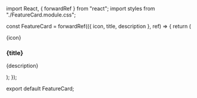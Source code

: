 import React, { forwardRef } from "react";
import styles from "./FeatureCard.module.css";

const FeatureCard = forwardRef(({ icon, title, description }, ref) => {
  return (
    <div ref={ref} className={styles.card}>
      <div className={styles.icon}>{icon}</div>
      <h3>{title}</h3>
      <p>{description}</p>
    </div>
  );
});

export default FeatureCard;
